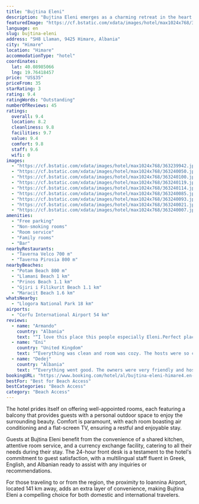```yaml
---
title: "Bujtina Eleni"
description: "Bujtina Eleni emerges as a charming retreat in the heart of Himare, merely a stone's throw away from the pristine Llamani Beach."
featuredImage: "https://cf.bstatic.com/xdata/images/hotel/max1024x768/363239942.jpg?k=0b980384fb791cf03b1c2a9744b99902a9e3ecf3c6f86328dbb828fba9a692ce&o=&hp=1"
language: en
slug: bujtina-eleni
address: "SH8 Llaman, 9425 Himare, Albania"
city: "Himare"
location: "Himare"
accommodationType: "hotel"
coordinates:
  lat: 40.08985066
  lng: 19.76418457
price: "US$35"
priceFrom: 35
starRating: 3
rating: 9.4
ratingWords: "Outstanding"
numberOfReviews: 45
ratings:
  overall: 9.4
  location: 8.2
  cleanliness: 9.8
  facilities: 9.7
  value: 9.4
  comfort: 9.8
  staff: 9.6
  wifi: 0
images:
  - "https://cf.bstatic.com/xdata/images/hotel/max1024x768/363239942.jpg?k=0b980384fb791cf03b1c2a9744b99902a9e3ecf3c6f86328dbb828fba9a692ce&o=&hp=1"
  - "https://cf.bstatic.com/xdata/images/hotel/max1024x768/363240050.jpg?k=f350539b11282b72812f3b93a6e94430a5ee0dfa3a926f2b3b7a62a71dcdbaa5&o=&hp=1"
  - "https://cf.bstatic.com/xdata/images/hotel/max1024x768/363240100.jpg?k=f969e6c7fd74929937f223ac28ae1d1a1af29d23dd483cbcd294b667cedcec5a&o=&hp=1"
  - "https://cf.bstatic.com/xdata/images/hotel/max1024x768/363240119.jpg?k=1e29fa4c9a1a833b589b42b790776e3c2a56c0c35fbda0d4a63d38cc69d8d650&o=&hp=1"
  - "https://cf.bstatic.com/xdata/images/hotel/max1024x768/363240114.jpg?k=61be6cbce9070a9e9adc21694f92385ef93613b1ce52221eb602a24c3d1e479f&o=&hp=1"
  - "https://cf.bstatic.com/xdata/images/hotel/max1024x768/363240085.jpg?k=0cde3b78001dbc3f71edf5acde86b8ec865402583222b8ec0b651d6216d52053&o=&hp=1"
  - "https://cf.bstatic.com/xdata/images/hotel/max1024x768/363240093.jpg?k=b046049b136d1edd455b1c6ab9b03861affbaf7c2fd196fe22725c6c728d891b&o=&hp=1"
  - "https://cf.bstatic.com/xdata/images/hotel/max1024x768/363240021.jpg?k=844fdc1af94464e84a95720f9e84815269a60ab98cc1ec4787dc53c0de75c6f1&o=&hp=1"
  - "https://cf.bstatic.com/xdata/images/hotel/max1024x768/363240007.jpg?k=33c70835c80a506ddbfb8626385d1c1394fddce165aae8573e3d5e473700382c&o=&hp=1"
amenities:
  - "Free parking"
  - "Non-smoking rooms"
  - "Room service"
  - "Family rooms"
  - "Bar"
nearbyRestaurants:
  - "Taverna Velco 700 m"
  - "Taverna Pirosia 800 m"
nearbyBeaches:
  - "Potam Beach 800 m"
  - "Llamani Beach 1 km"
  - "Prinos Beach 1.1 km"
  - "Gjiri i Filikurit Beach 1.1 km"
  - "Maracit Beach 1.6 km"
whatsNearby:
  - "Llogora National Park 18 km"
airports:
  - "Corfu International Airport 54 km"
reviews:
  - name: "Armando"
    country: "Albania"
    text: "“I love this place this people especially Eleni.Perfect place to choose ! Thank u for everthing!”"
  - name: "Eni"
    country: "United Kingdom"
    text: "“Everything was clean and room was cozy. The hosts were so cheerful, kind and very helpful. Lovely breeze and quietness in the balcony.”"
  - name: "Dedej"
    country: "Albania"
    text: "“Everything went good. The owners were very friendly and hospitable. Hope to see them in the next trip😊”"
bookingURL: "https://www.booking.com/hotel/al/bujtina-eleni-himare4.en-gb.html?aid=8035640"
bestFor: "Best for Beach Access"
bestCategories: "Beach Access"
category: "Beach Access"
---
```


The hotel prides itself on offering well-appointed rooms, each featuring a balcony that provides guests with a personal outdoor space to enjoy the surrounding beauty. Comfort is paramount, with each room boasting air conditioning and a flat-screen TV, ensuring a restful and enjoyable stay.

Guests at Bujtina Eleni benefit from the convenience of a shared kitchen, attentive room service, and a currency exchange facility, catering to all their needs during their stay. The 24-hour front desk is a testament to the hotel's commitment to guest satisfaction, with a multilingual staff fluent in Greek, English, and Albanian ready to assist with any inquiries or recommendations.

For those traveling to or from the region, the proximity to Ioannina Airport, located 141 km away, adds an extra layer of convenience, making Bujtina Eleni a compelling choice for both domestic and international travelers.